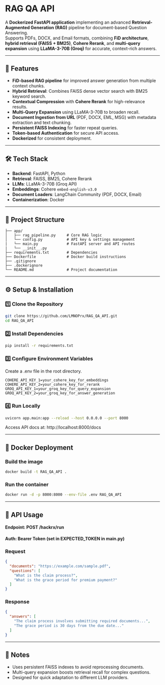# RAG QA API

A **Dockerized FastAPI application** implementing an advanced **Retrieval-Augmented Generation (RAG)** pipeline for document-based Question Answering.  
Supports PDFs, DOCX, and Email formats, combining **FiD architecture**, **hybrid retrieval (FAISS + BM25)**, **Cohere Rerank**, and **multi-query expansion** using **LLaMA-3-70B (Groq)** for accurate, context-rich answers.

---

## 🚀 Features

- **FiD-based RAG pipeline** for improved answer generation from multiple context chunks.
- **Hybrid Retrieval**: Combines FAISS dense vector search with BM25 keyword search.
- **Contextual Compression** with **Cohere Rerank** for high-relevance results.
- **Multi-Query Expansion** using LLaMA-3-70B to broaden recall.
- **Document Ingestion from URL** (PDF, DOCX, EML, MSG) with metadata extraction and text chunking.
- **Persistent FAISS Indexing** for faster repeat queries.
- **Token-based Authentication** for secure API access.
- **Dockerized** for consistent deployment.

---

## 🛠️ Tech Stack

- **Backend**: FastAPI, Python
- **Retrieval**: FAISS, BM25, Cohere Rerank
- **LLMs**: LLaMA-3-70B (Groq API)
- **Embeddings**: Cohere `embed-english-v3.0`
- **Document Loaders**: LangChain Community (PDF, DOCX, Email)
- **Containerization**: Docker

---

## 📂 Project Structure

```
├── app/
│   ├── rag_pipeline.py     # Core RAG logic
│   └── config.py           # API key & settings management
|	└── main.py				# FastAPI server and API routes
|	└── __init__.py
├── requirements.txt        # Dependencies
├── Dockerfile              # Docker build instructions
├── .gitignore
├── .dockerignore
└── README.md               # Project documentation
```

---

## ⚙️ Setup & Installation

### 1️⃣ Clone the Repository
```bash
git clone https://github.com/LMNOPrx/RAG_QA_API.git
cd RAG_QA_API
```

### 2️⃣ Install Dependencies
```bash
pip install -r requirements.txt
```

### 3️⃣ Configure Environment Variables
Create a .env file in the root directory.
```env
COHERE_API_KEY_1=your_cohere_key_for_embeddings
COHERE_API_KEY_2=your_cohere_key_for_rerank
GROQ_API_KEY_1=your_groq_key_for_query_expansion
GROQ_API_KEY_2=your_groq_key_for_answer_generation
```

### 4️⃣ Run Locally
```bash
uvicorn app.main:app --reload --host 0.0.0.0 --port 8000
```
Access API docs at: http://localhost:8000/docs

---

## 🐳 Docker Deployment

### Build the image
```bash
docker build -t RAG_QA_API .
```

### Run the container
```bash
docker run -d -p 8000:8000 --env-file .env RAG_QA_API
```

---

## 📡 API Usage

#### Endpoint: POST /hackrx/run
#### Auth: Bearer Token (set in EXPECTED_TOKEN in main.py)

### Request
```json
{
  "documents": "https://example.com/sample.pdf",
  "questions": [
    "What is the claim process?",
    "What is the grace period for premium payment?"
  ]
}
```

### Response
```json
{
  "answers": [
    "The claim process involves submitting required documents...",
    "The grace period is 30 days from the due date..."
  ]
}
```

---

## 📌 Notes

- Uses persistent FAISS indexes to avoid reprocessing documents.
- Multi-query expansion boosts retrieval recall for complex questions.
- Designed for quick adaptation to different LLM providers.























